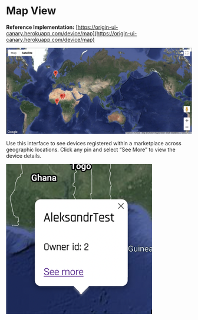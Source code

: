 # Map View

**Reference Implementation:** [https://origin-ui-canary.herokuapp.com/device/map](https://origin-ui-canary.herokuapp.com/device/map)

![Map View](../images/deviceMgmtImages/Map.png)

Use this interface to see devices registered within a marketplace across geographic locations. Click any pin and select “See More” to view the device details.

![Map See More](../images/deviceMgmtImages/MapHover.png)
